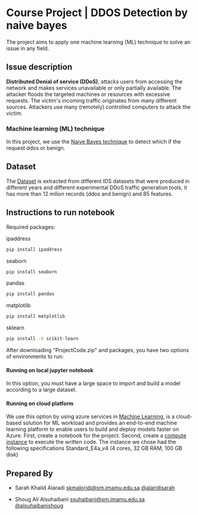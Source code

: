 
# Course Project | DDOS Detection by naive bayes
The project aims to apply one machine learning (ML) technique to solve an issue in any field.
## Issue description 
**Distributed Denial of service (DDoS)**, attacks users from accessing the network and makes services unavailable or only partially available. The attacker floods the targeted machines or resources with excessive requests. The victim's incoming traffic originates from many different sources. Attackers use many (remotely) controlled computers to attack the victim. 
### Machine learning (ML) technique
In this project, we use the [Naive Bayes technique](https://scikit-learn.org/stable/modules/naive_bayes.html) to detect which if the request ddos or benign.
## Dataset
The [Dataset](https://www.kaggle.com/datasets/devendra416/ddos-datasets) is extracted from different IDS datasets that were produced in different years and different experimental DDoS traffic generation tools, it has more than 12 milion records (ddos and benign) and 85 features.
##  Instructions to run notebook
Required packages:

ipaddress
```bash
pip install ipaddress
 ```
seaborn
```bash
pip install seaborn
 ```
pandas
```bash
pip install pandas
```
matplotlib
```bash
pip install matplotlib
```
sklearn
```bash
pip install -U scikit-learn
```
After downloading "ProjectCode.zip" and packages, you have two options of environments to run: 
#### Running on local jupyter notebook
 In this option, you must have a large space to import and build a model according to a large dataset.
#### Running on cloud platform 
We use this option by using azure services in 
 [Machine Learning](https://azure.microsoft.com/en-us/services/machine-learning/), is a cloud-based solution for ML workload and provides an end-to-end machine learning platform to enable users to build and deploy models faster on Azure.
First, create a notebook for the project. Second, create a  [compute instance](https://docs.microsoft.com/en-us/azure/machine-learning/how-to-create-manage-compute-instance?tabs=python) to execute the written code. The instance we chose had the following specifications Standard_E4a_v4 (4 cores, 32 GB RAM, 100 GB disk)
## Prepared By 
- Sarah Khalid Alaradi       skmaloridi@sm.imamu.edu.sa   [@alaridisarah](https://github.com/alaridisarah)

- Shoug Ali Alsuhaibani      ssuhaibani@sm.imamu.edu.sa   [@alsuhaibanishoug](https://www.github.com/alsuhaibanishoug)
 


